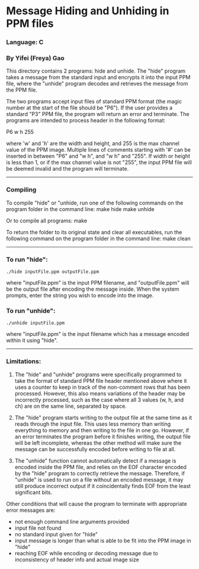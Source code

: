 # Message Hiding and Unhiding in PPM files
### Language: C
### By Yifei (Freya) Gao


This directory contains 2 programs: hide and unhide. The "hide" program takes a message from the standard input and encrypts it into the input PPM file, where the "unhide" program decodes and retrieves the message from the PPM file.


The two programs accept input files of standard PPM format (the magic number at the start of the file should be "P6"). If the user provides a standard "P3" PPM file, the program will return an error and terminate.
The programs are intended to process header in the following format:

P6
w h
255

where 'w' and 'h' are the width and height, and 255 is the max channel value of the PPM image. Multiple lines of comments starting with '#' can be inserted in between "P6" and "w h", and "w h" and "255". If width or height is less than 1, or if the max channel value is not "255", the input PPM file will be deemed invalid and the program will terminate.

- - - - -
### Compiling

To compile "hide" or "unhide, run one of the following commands on the program folder in the command line:
	make hide
	make unhide

Or to compile all programs:
	make

To return the folder to its original state and clear all executables, run the following command on the program folder in the command line:
	make clean

- - - - -

### To run "hide":
	./hide inputFile.ppm outputFile.ppm
where "inputFile.ppm" is the input PPM filename, and "outputFile.ppm" will be the output file after encoding the message inside. When the system prompts, enter the string you wish to encode into the image.


### To run "unhide":
	./unhide inputFile.ppm
where "inputFile.ppm" is the input filename which has a message encoded within it using "hide".

- - - - -

### Limitations:
1. The "hide" and "unhide" programs were specifically programmed to take the format of standard PPM file header mentioned above where it uses a counter to keep in track of the non-comment rows that has been processed. However, this also means variations of the header may be incorrectly processed, such as the case where all 3 values (w, h, and ch) are on the same line, separated by space.

2. The "hide" program starts writing to the output file at the same time as it reads through the input file. This uses less memory than writing everything to memory and then writing to the file in one go. However, if an error terminates the program before it finishes writing, the output file will be left incomplete, whereas the other method will make sure the message can be successfully encoded before writing to file at all.

3. The "unhide" function cannot automatically detect if a message is encoded inside the PPM file, and relies on the EOF character encoded by the "hide" program to correctly retrieve the message. Therefore, if "unhide" is used to run on a file without an encoded message, it may still produce incorrect output if it coincidentally finds EOF from the least significant bits.

Other conditions that will cause the program to terminate with appropriate error messages are:
- not enough command line arguments provided
- input file not found
- no standard input given for "hide"
- input message is longer than what is able to be fit into the PPM image in "hide"
- reaching EOF while encoding or decoding message due to inconsistency of header info and actual image size